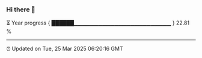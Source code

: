 ### Hi there 👋

⏳ Year progress { ██████▁▁▁▁▁▁▁▁▁▁▁▁▁▁▁▁▁▁▁▁▁▁▁▁ } 22.81 %

---

⏰ Updated on Tue, 25 Mar 2025 06:20:16 GMT
